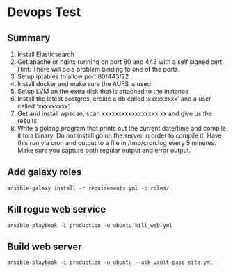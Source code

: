 # Devops Test

## Summary  
1. Install Elasticsearch  
2. Get apache or nginx running on port 80 and 443 with a self signed
cert. Hint: There will be a problem binding to one of the ports.  
3. Setup iptables to allow port 80/443/22  
4. Install docker and make sure the AUFS is used  
5. Setup LVM on the extra disk that is attached to the instance  
6. Install the latest postgres, create a db called ‘xxxxxxxxx’ and a
user called ‘xxxxxxxxx’  
7. Get and install wpscan, scan xxxxxxxxxxxxxxxxx.xx and give us the results  
8. Write a golang program that prints out the current date/time and
compile it to a binary. Do not install go on the server in order to
compile it. Have this run via cron and output to a file in /tmp/cron.log
every 5 minutes. Make sure you capture both regular output and error output.  

## Add galaxy roles  

```
ansible-galaxy install -r requirements.yml -p roles/  
```

## Kill rogue web service  

```
ansible-playbook -i production -u ubuntu kill_web.yml
```

## Build web server  

```
ansible-playbook -i production -u ubuntu --ask-vault-pass site.yml
```
